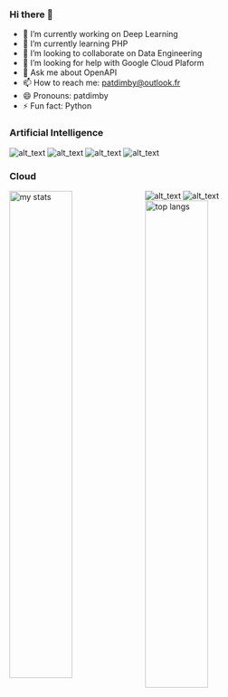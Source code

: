 ### Hi there 👋

<!--
**patdimby/patdimby** is a ✨ _special_ ✨ repository because its `README.md` (this file) appears on your GitHub profile.

Here are some ideas to get you started:
-->

- 🔭 I’m currently working on Deep Learning
- 🌱 I’m currently learning PHP
- 👯 I’m looking to collaborate on Data Engineering
- 🤔 I’m looking for help with Google Cloud Plaform
- 💬 Ask me about OpenAPI
- 📫 How to reach me: patdimby@outlook.fr
- 😄 Pronouns: patdimby
- ⚡ Fun fact: Python

### Artificial Intelligence
![ alt_text ]( https://img.shields.io/badge/ChatGPT-74aa9c?style=for-the-badge&logo=openai&logoColor=white )
![ alt_text ]( https://img.shields.io/badge/Keras-FF0000?style=for-the-badge&logo=keras&logoColor=white )
![ alt_text ]( https://img.shields.io/badge/PyTorch-EE4C2C?style=for-the-badge&logo=pytorch&logoColor=white )
![ alt_text ]( https://img.shields.io/badge/TensorFlow-FF6F00?style=for-the-badge&logo=tensorflow&logoColor=white )
###  Cloud
![ alt_text ]( https://img.shields.io/badge/Amazon_AWS-FF9900?style=for-the-badge&logo=amazonaws&logoColor=white )
![ alt_text ]( https://img.shields.io/badge/mix%20cloud-5000ff?style=for-the-badge&logo=mixcloud&logoColor=white )
<img alt ="my stats" align="left" width="47%" src ="https://github-readme-stats.vercel.app/api?username=patdimby" />
<img alt="top langs" align="left" width="47%" src="https://github-readme-stats.vercel.app/api/top-langs/?username=patdimby&layout=compact" />








